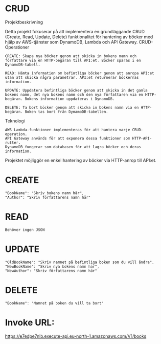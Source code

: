 # CRUD
Projektbeskrivning

Detta projekt fokuserar på att implementera en grundläggande CRUD (Create, Read, Update, Delete) funktionalitet för hantering av böcker med hjälp av AWS-tjänster som DynamoDB, Lambda och API Gateway.
CRUD-Operationer

    CREATE: Skapa nya böcker genom att skicka in bokens namn och författare via en HTTP-begäran till API:et. Böcker sparas i en DynamoDB-tabell.

    READ: Hämta information om befintliga böcker genom att anropa API:et utan att skicka några parametrar. API:et returnerar böckernas information.

    UPDATE: Uppdatera befintliga böcker genom att skicka in det gamla bokens namn, det nya bokens namn och den nya författaren via en HTTP-begäran. Bokens information uppdateras i DynamoDB.

    DELETE: Ta bort böcker genom att skicka in bokens namn via en HTTP-begäran. Boken tas bort från DynamoDB-tabellen.

Teknologi

    AWS Lambda-funktioner implementeras för att hantera varje CRUD-operation.
    API Gateway används för att exponera dessa funktioner som HTTP-API-rutter.
    DynamoDB fungerar som databasen för att lagra böcker och deras information.

Projektet möjliggör en enkel hantering av böcker via HTTP-anrop till API:et.


# CREATE

    "BookName": "Skriv bokens namn här",
    "Author": "Skriv författarens namn här"


# READ
    Behöver ingen JSON


# UPDATE

    "OldBookName": "Skriv namnet på befintliga boken som du vill ändra",
    "NewBookName": "Skriv nya bokens namn här",
    "NewAuthor": "Skriv författarens namn här"


# DELETE

    "BookName": "Namnet på boken du vill ta bort"

#  Invoke URL: 
https://e7edpe7nlb.execute-api.eu-north-1.amazonaws.com/V1/books


